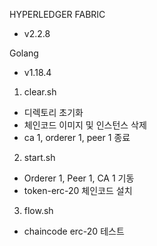 HYPERLEDGER FABRIC 
 - v2.2.8

Golang
 - v1.18.4

1. clear.sh 
 - 디렉토리 초기화
 - 체인코드 이미지 및 인스턴스 삭제
 - ca 1, orderer 1, peer 1 종료

2. start.sh
 - Orderer 1, Peer 1, CA 1 기동
 - token-erc-20 체인코드 설치

3. flow.sh
 - chaincode erc-20 테스트